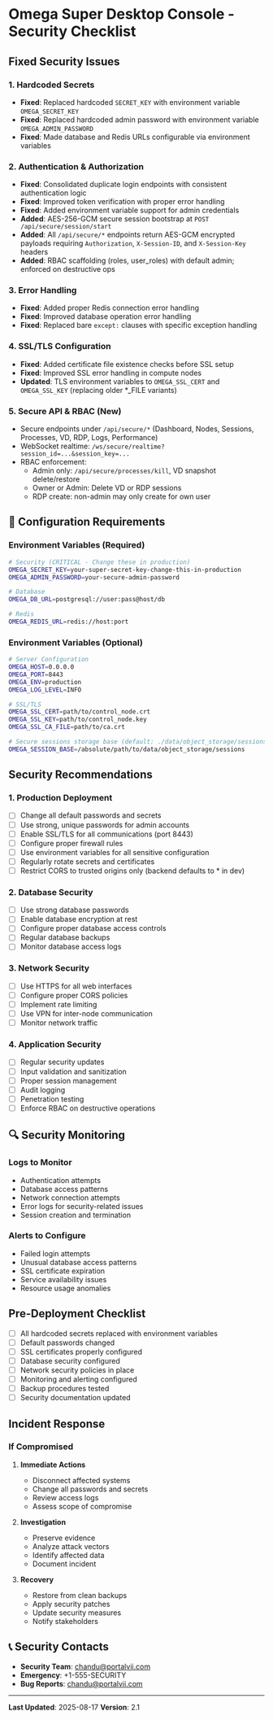 # Omega Super Desktop Console - Security Checklist

## Fixed Security Issues

### 1. Hardcoded Secrets

- **Fixed**: Replaced hardcoded `SECRET_KEY` with environment variable `OMEGA_SECRET_KEY`
- **Fixed**: Replaced hardcoded admin password with environment variable `OMEGA_ADMIN_PASSWORD`
- **Fixed**: Made database and Redis URLs configurable via environment variables

### 2. Authentication & Authorization

- **Fixed**: Consolidated duplicate login endpoints with consistent authentication logic
- **Fixed**: Improved token verification with proper error handling
- **Fixed**: Added environment variable support for admin credentials
- **Added**: AES-256-GCM secure session bootstrap at `POST /api/secure/session/start`
- **Added**: All `/api/secure/*` endpoints return AES-GCM encrypted payloads requiring `Authorization`, `X-Session-ID`, and `X-Session-Key` headers
- **Added**: RBAC scaffolding (roles, user_roles) with default admin; enforced on destructive ops

### 3. Error Handling

- **Fixed**: Added proper Redis connection error handling
- **Fixed**: Improved database operation error handling
- **Fixed**: Replaced bare `except:` clauses with specific exception handling

### 4. SSL/TLS Configuration

- **Fixed**: Added certificate file existence checks before SSL setup
- **Fixed**: Improved SSL error handling in compute nodes
- **Updated**: TLS environment variables to `OMEGA_SSL_CERT` and `OMEGA_SSL_KEY` (replacing older *_FILE variants)

### 5. Secure API & RBAC (New)

- Secure endpoints under `/api/secure/*` (Dashboard, Nodes, Sessions, Processes, VD, RDP, Logs, Performance)
- WebSocket realtime: `/ws/secure/realtime?session_id=...&session_key=...`
- RBAC enforcement:
  - Admin only: `/api/secure/processes/kill`, VD snapshot delete/restore
  - Owner or Admin: Delete VD or RDP sessions
  - RDP create: non-admin may only create for own user

## 🔧 Configuration Requirements

### Environment Variables (Required)

```bash
# Security (CRITICAL - Change these in production)
OMEGA_SECRET_KEY=your-super-secret-key-change-this-in-production
OMEGA_ADMIN_PASSWORD=your-secure-admin-password

# Database
OMEGA_DB_URL=postgresql://user:pass@host/db

# Redis
OMEGA_REDIS_URL=redis://host:port
```

### Environment Variables (Optional)

```bash
# Server Configuration
OMEGA_HOST=0.0.0.0
OMEGA_PORT=8443
OMEGA_ENV=production
OMEGA_LOG_LEVEL=INFO

# SSL/TLS
OMEGA_SSL_CERT=path/to/control_node.crt
OMEGA_SSL_KEY=path/to/control_node.key
OMEGA_SSL_CA_FILE=path/to/ca.crt

# Secure sessions storage base (default: ./data/object_storage/sessions)
OMEGA_SESSION_BASE=/absolute/path/to/data/object_storage/sessions
```

## Security Recommendations

### 1. Production Deployment

- [ ] Change all default passwords and secrets
- [ ] Use strong, unique passwords for admin accounts
- [ ] Enable SSL/TLS for all communications (port 8443)
- [ ] Configure proper firewall rules
- [ ] Use environment variables for all sensitive configuration
- [ ] Regularly rotate secrets and certificates
- [ ] Restrict CORS to trusted origins only (backend defaults to * in dev)

### 2. Database Security

- [ ] Use strong database passwords
- [ ] Enable database encryption at rest
- [ ] Configure proper database access controls
- [ ] Regular database backups
- [ ] Monitor database access logs

### 3. Network Security

- [ ] Use HTTPS for all web interfaces
- [ ] Configure proper CORS policies
- [ ] Implement rate limiting
- [ ] Use VPN for inter-node communication
- [ ] Monitor network traffic

### 4. Application Security

- [ ] Regular security updates
- [ ] Input validation and sanitization
- [ ] Proper session management
- [ ] Audit logging
- [ ] Penetration testing
- [ ] Enforce RBAC on destructive operations

## 🔍 Security Monitoring

### Logs to Monitor

- Authentication attempts
- Database access patterns
- Network connection attempts
- Error logs for security-related issues
- Session creation and termination

### Alerts to Configure

- Failed login attempts
- Unusual database access patterns
- SSL certificate expiration
- Service availability issues
- Resource usage anomalies

## Pre-Deployment Checklist

- [ ] All hardcoded secrets replaced with environment variables
- [ ] Default passwords changed
- [ ] SSL certificates properly configured
- [ ] Database security configured
- [ ] Network security policies in place
- [ ] Monitoring and alerting configured
- [ ] Backup procedures tested
- [ ] Security documentation updated

## Incident Response

### If Compromised

1. **Immediate Actions**
   - Disconnect affected systems
   - Change all passwords and secrets
   - Review access logs
   - Assess scope of compromise

2. **Investigation**
   - Preserve evidence
   - Analyze attack vectors
   - Identify affected data
   - Document incident

3. **Recovery**
   - Restore from clean backups
   - Apply security patches
   - Update security measures
   - Notify stakeholders

## 📞 Security Contacts

- **Security Team**: <chandu@portalvii.com>
- **Emergency**: +1-555-SECURITY
- **Bug Reports**: <chandu@portalvii.com>

---

**Last Updated**: 2025-08-17
**Version**: 2.1
